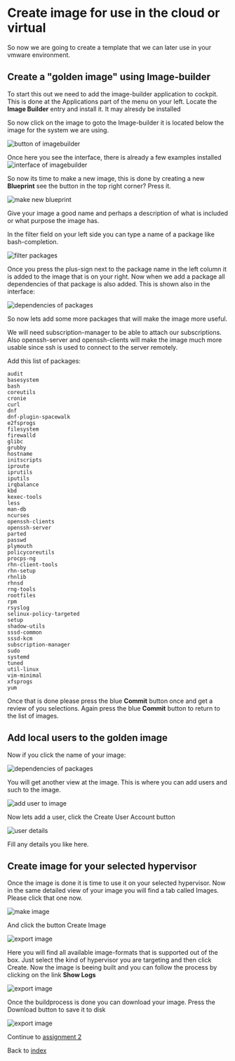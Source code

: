 # Create image for use in the cloud or virtual

So now we are going to create a template that we can later use in your vmware environment. 

## Create a "golden image" using Image-builder
To start this out we need to add the image-builder application to cockpit. This is done at the Applications part of the menu on your left.
Locate the **Image Builder** entry and install it. It may alresdy be installed

So now click on the image to goto the Image-builder it is located below the image for the system we are using.

![button of imagebuilder](images/interface_imagebuilderbutt.png)

Once here you see the interface, there is already a few examples installed
![interface of imagebuilder](images/interface_imagebuilder.png)

So now its time to make a new image, this is done by creating a new **Blueprint** see the button in the top right corner? Press it.

![make new blueprint](images/interface_newblueprint.png)

Give your image a good name and perhaps a description of what is included or what purpose the image has.

In the filter field on your left side you can type a name of a package like bash-completion.

![filter packages](images/interface_addpackage.png)

Once you press the plus-sign next to the package name in the left column it is added to the image that is on your right. Now when we add a package all dependencies of that package is also added. This is shown also in the interface:

![dependencies of packages](images/interface_dependencies.png)

So now lets add some more packages that will make the image more useful.

We will need subscription-manager to be able to attach our subscriptions. Also openssh-server and openssh-clients will make the image much more usable since ssh is used to connect to the server remotely.

Add this list of packages:

```
audit
basesystem
bash
coreutils
cronie
curl
dnf
dnf-plugin-spacewalk
e2fsprogs
filesystem
firewalld
glibc
grubby
hostname
initscripts
iproute
iprutils
iputils
irqbalance
kbd
kexec-tools
less
man-db
ncurses
openssh-clients
openssh-server
parted
passwd
plymouth
policycoreutils
procps-ng
rhn-client-tools
rhn-setup
rhnlib
rhnsd
rng-tools
rootfiles
rpm
rsyslog
selinux-policy-targeted
setup
shadow-utils
sssd-common
sssd-kcm
subscription-manager
sudo
systemd
tuned
util-linux
vim-minimal
xfsprogs
yum
```
Once that is done please press the blue **Commit** button once and get a review of you selections. Again press the blue **Commit** button to return to the list of images.

## Add local users to the golden image

Now if you click the name of your image:

![dependencies of packages](images/interface_myimage.png)

You will get another view at the image. This is where you can add users and such to the image.

![add user to image](images/interface_adduserimage.png)

Now lets add a user, click the Create User Account button

![user details](images/interface_userdetails.png)

Fill any details you like here. 

## Create image for your selected hypervisor

Once the image is done it is time to use it on your selected hypervisor. Now in the same detailed view of your image you will find a tab called Images. Please click that one now.

![make image](images/interface_newimage.png)

And click the button Create Image

![export image](images/interface_imageoptions.png)

Here you will find all available image-formats that is supported out of the box. Just select the kind of hypervisor you are targeting and then click Create. Now the image is beeing built and you can follow the process by clicking on the link **Show Logs**

![export image](images/interface_imagebuilderlogs.png)

Once the buildprocess is done you can download your image. Press the Download button to save it to disk

![export image](images/interface_downloadimage.png)


Continue to [assignment 2](content/assign2.md)

Back to [index](../README.md)